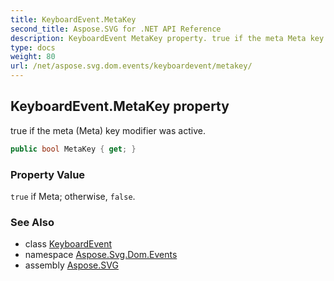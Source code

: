 ```yaml
---
title: KeyboardEvent.MetaKey
second_title: Aspose.SVG for .NET API Reference
description: KeyboardEvent MetaKey property. true if the meta Meta key modifier was active
type: docs
weight: 80
url: /net/aspose.svg.dom.events/keyboardevent/metakey/
---
```

## KeyboardEvent.MetaKey property

true if the meta (Meta) key modifier was active.

```csharp
public bool MetaKey { get; }
```

### Property Value

`true` if Meta; otherwise, `false`.

### See Also

* class [KeyboardEvent](../)
* namespace [Aspose.Svg.Dom.Events](../../../aspose.svg.dom.events/)
* assembly [Aspose.SVG](../../../)
